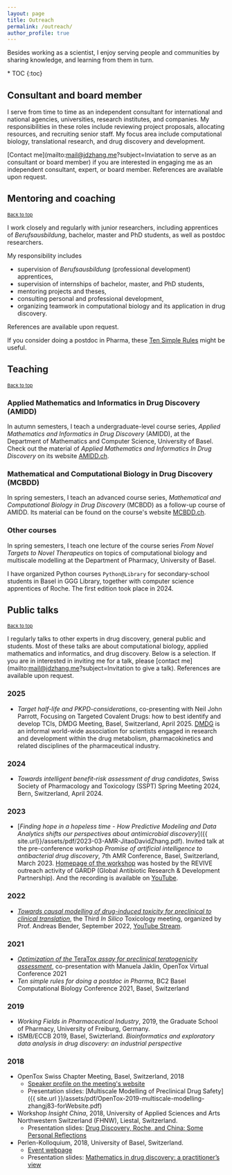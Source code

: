 ```yaml
---
layout: page
title: Outreach
permalink: /outreach/
author_profile: true
---
```


Besides working as a scientist, I enjoy serving people and communities by sharing knowledge, and learning from them in turn.

<p id="top"></p>
* TOC
{:toc}

## Consultant and board member

I serve from time to time as an independent consultant for international and national agencies, universities, research institutes, and companies. My responsibilities in these roles include reviewing project proposals, allocating resources, and recruiting senior staff. My focus area include computational biology, translational research, and drug discovery and development.

[Contact me](mailto:mail@jdzhang.me?subject=Inviatation to serve as an consultant or board member) if you are interested in engaging me as an independent consultant, expert, or board member. References are available upon request.

## Mentoring and coaching
<a href="#top" style="font-size: 11px;">Back to top</a>

I work closely and regularly with junior researchers, including apprentices of *Berufsausbildung*, bachelor, master and PhD students, as well as postdoc
researchers.

My responsibility includes

* supervision of *Berufsausbildung* (professional development) apprentices,
* supervision of internships of bachelor, master, and PhD students,
* mentoring projects and theses,
* consulting personal and professional development,
* organizing teamwork in computational biology and its application in drug discovery.

References are available upon request.

If you consider doing a postdoc in Pharma, these [Ten Simple Rules](https://doi.org/10.1371/journal.pcbi.1008989) might be useful.

## Teaching
<a href="#top" style="font-size: 11px;">Back to top</a>

### Applied Mathematics and Informatics in Drug Discovery (AMIDD)

In autumn semesters, I teach a undergraduate-level course series, *Applied Mathematics and Informatics in Drug Discovery* (AMIDD), at the Department of Mathematics and Computer Science, University of Basel. Check out the material of *Applied Mathematics and Informatics In Drug Discovery* on its website [AMIDD.ch](http://amidd.ch).

### Mathematical and Computational Biology in Drug Discovery (MCBDD)

In spring semesters, I teach an advanced course series, *Mathematical and Computational Biology in Drug Discovery* (MCBDD) as a follow-up course of AMIDD. Its material can be found on the course's website [MCBDD.ch](http://mcbdd.ch).

### Other courses

In spring semesters, I teach one lecture of the course series *From Novel Targets to Novel Therapeutics* on topics of computational biology and multiscale modelling at the Department of Pharmacy, University of Basel.


I have organized Python courses `Python@Library` for secondary-school students in Basel in GGG Library, together with computer science apprentices of Roche. The first edition took place in 2024.


## Public talks
<a href="#top" style="font-size: 11px;">Back to top</a>

I regularly talks to other experts in drug discovery, general public and students. Most of these talks are about computational biology, applied mathematics and informatics, and drug discovery. Below is a selection. If you are in interested in inviting me for a talk, please [contact me](mailto:mail@jdzhang.me?subject=Invitation to give a talk). References are available upon request.

### 2025

* *Target half-life and PKPD-considerations*, co-presenting with Neil John Parrott, Focusing on Targeted Covalent Drugs: how to best identify and develop TCIs, DMDG Meeting, Basel, Switzerland, April 2025. [DMDG](https://www.dmdg.org/) is an informal world-wide association for scientists engaged in research and development within the drug metabolism, pharmacokinetics and related disciplines of the pharmaceutical industry. 

### 2024

* *Towards intelligent benefit-risk assessment of drug candidates*, Swiss Society of Pharmacology and Toxicology (SSPT) Spring Meeting 2024, Bern, Switzerland, April 2024.

### 2023

* [*Finding hope in a hopeless time - How Predictive Modeling and Data Analytics shifts our perspectives about antimicrobial discovery*]({{ site.url}}/assets/pdf/2023-03-AMR-JitaoDavidZhang.pdf). Invited talk at the pre-conference workshop *Promise of artificial intelligence to antibacterial drug discovery*, 7th AMR Conference, Basel, Switzerland, March 2023. [Homepage of the workshop](https://revive.gardp.org/promise-of-artificial-intelligence-to-antibacterial-drug-discovery/) was hosted by the REVIVE outreach activity of GARDP (Global Antibiotic Research & Development Partnership). And the recording is available on [YouTube](https://www.youtube.com/watch?v=ywEHjej90w4).

### 2022

* [*Towards causal modelling of drug-induced toxicity for preclinical to clinical translation*](http://drugdiscovery.net/tox2022/), the Third *In Silico* Toxicology meeting, organized by Prof. Andreas Bender, September 2022, [YouTube Stream](https://youtu.be/ab1ml2SR7y8).

### 2021

* [*Optimization of the* TeraTox *assay for preclinical teratogenicity assessment*](https://www.opentox.net/events/virtual-conference-2021/program), co-presentation with Manuela Jaklin, OpenTox Virtual Conference 2021
* *Ten simple rules for doing a postdoc in Pharma*, BC2 Basel Computational Biology Conference 2021, Basel, Switzerland

### 2019

* *Working Fields in Pharmaceutical Industry*, 2019, the Graduate School of Pharmacy, University of Freiburg, Germany.
* ISMB/ECCB 2019, Basel, Swizterland. *Bioinformatics and exploratory data analysis in drug discovery: an industrial perspective*

### 2018

* OpenTox Swiss Chapter Meeting, Basel, Switzerland, 2018
  * [Speaker profile on the meeting's website](https://opentox.net/Jitao-David-Zhang)
  * Presentation slides: [Multiscale Modelling of Preclinical Drug Safety]({{ site.url }}/assets/pdf/OpenTox-2019-multiscale-modelling-zhangj83-forWebsite.pdf)
* Workshop *Insight China*, 2018, University of Applied Sciences and Arts Northwestern Switzerland (FHNW), Liestal, Switzerland.
   * Presentation slides: [Drug Discovery, Roche, and China: Some Personal Reflections](https://accio.github.io/assets/pdf/DrugDiscovery-Roche-China-JitaoDavidZhang-Feb2019-FHNW-final-animationSplit.pdf)
* Perlen-Kolloquium, 2018, University of Basel, Switzerland.
   * [Event webpage](https://dmi.unibas.ch/de/aktuelles/vergangene-veranstaltungen/detail/news/perlen-kolloquium-dr-jitao-david-zhang-f-hoffmann-la-roche-ag-basel/)
   * Presentation
     slides: [Mathematics in drug discovery: a practitioner’s view](https://dmi.unibas.ch/fileadmin/user_upload/dmi/Forschung/Mathematik/Perlenkolloquium/colloquium-zhang-20181009-slides.pdf)

